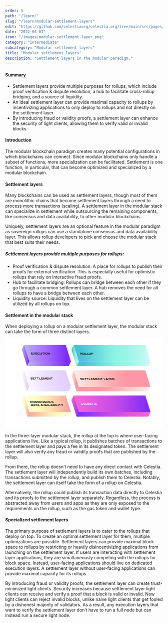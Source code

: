 ```yaml
---
order: 5
path: "/learn/"
slug: "/learn/modular-settlement-layers"
edit: "https://github.com/celestiaorg/celestia.org/tree/main/src/pages/markdown-pages/learn/modular-settlement-layers.md"
date: "2022-04-01"
icon: "/images/modular-settlement-layer.png"
category: "Intermediate"
subcategory: "Modular settlement layers"
title: "Modular settlement layers"
description: "Settlement layers in the modular paradigm."
---
```


<head>
  <meta name="twitter:card" content="summary_large_image">
  <meta name="twitter:site" content="@CelestiaOrg">
  <meta name="twitter:creator" content="@likebeckett">
  <meta name="twitter:title" content="Modular Settlement Layers">
  <meta name="twitter:description" content="By beginning with the first principles of modular blockchains, their purpose and goals will become easier to understand.">
  <meta name="twitter:image" content="https://raw.githubusercontent.com/celestiaorg/celestia.org/main/src/pages/markdown-pages/learn/images/Learn_Modular_Twitter_Card%201.png">
<head/>


#### Summary 
* Settlement layers provide multiple purposes for rollups, which include proof verification & dispute resolution, a hub to facilitate cross-rollup bridging, and a source of liquidity.
* An ideal settlement layer can provide maximal capacity to rollups by incentivizing applications to only deploy to rollups and not directly on the settlement layer.
* By introducing fraud or validity proofs, a settlement layer can enhance the security of light clients, allowing them to verify valid or invalid blocks.

#### Introduction
The modular blockchain paradigm creates many potential configurations in which blockchains can connect. Since modular blockchains only handle a subset of functions, more specialization can be facilitated. Settlement is one function, in particular, that can become optimized and specialized by a modular blockchain. 

#### Settlement layers
Many blockchains can be used as settlement layers, though most of them are monolithic chains that become settlement layers through a need to process more transactions (scaling). A settlement layer in the modular stack can specialize in settlement while outsourcing the remaining components, like consensus and data availability, to other modular blockchains.

Uniquely, settlement layers are an optional feature in the modular paradigm as sovereign rollups can use a standalone consensus and data availability layer. This allows rollup developers to pick and choose the modular stack that best suits their needs.

##### Settlement layers provide multiple purposes for rollups:
* Proof verification & dispute resolution: A place for rollups to publish their proofs for external verification. This is especially useful for optimistic rollups that rely on interactive fraud proofs.
* Hub to facilitate bridging: Rollups can bridge between each other if they go through a common settlement layer. A hub removes the need for all rollups to have a bridge between each other.
* Liquidity source: Liquidity that lives on the settlement layer can be utilized by all rollups on top.

#### Settlement in the modular stack
When deploying a rollup on a modular settlement layer, the modular stack can take the form of three distinct layers.

![GATSBY_EMPTY_ALT](./images/modular-stack.png)

In the three-layer modular stack, the rollup at the top is where user-facing applications live. Like a typical rollup, it publishes batches of transactions to the settlement layer and pays a fee in its designated token. The settlement layer will also verify any fraud or validity proofs that are published by the rollup.

From there, the rollup doesn’t need to have any direct contact with Celestia. The settlement layer will independently build its own batches, including transactions submitted by the rollup, and publish them to Celestia. Notably, the settlement layer can itself take the form of a rollup on Celestia.  

Alternatively, the rollup could publish its transaction data directly to Celestia and its proofs to the settlement layer separately. Regardless, the process is abstracted away from users and apps as they are only exposed to the requirements on the rollup, such as the gas token and wallet type.

#### Specialized settlement layers
The primary purpose of settlement layers is to cater to the rollups that deploy on top. To create an optimal settlement layer for them, multiple optimizations are possible. Settlement layers can provide maximal block space to rollups by restricting or heavily disincentivizing applications from launching on the settlement layer. If users are interacting with settlement layer applications, they are simultaneously competing with the rollups for block space. Instead, user-facing applications should live on dedicated execution layers. A settlement layer without user-facing applications can provide maximal capacity for its rollups.

By introducing fraud or validity proofs, the settlement layer can create trust-minimized light clients. Security increases because settlement layer light clients can receive and verify a proof that a block is valid or invalid. Now light clients can reject invalid blocks, unlike naive light clients that get fooled by a dishonest majority of validators. As a result, any execution layers that want to verify the settlement layer don’t have to run a full node but can instead run a secure light node.

